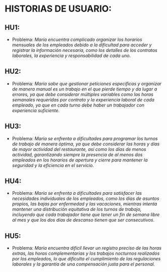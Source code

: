 # HISTORIAS DE USUARIO:

## HU1:
   - Problema:
*María encuentra complicado organizar los horarios mensuales de los empleados debido a la dificultad para acceder y registrar la información necesaria, como los detalles de los contratos laborales, la experiencia y responsabilidad de cada uno.*

## HU2:
   - Problema:
*María sabe que gestionar peticiones específicas y organizar de manera manual es un trabajo en el que pierde tiempo y da lugar a errores, ya que debe considerar múltiples variables como las horas semanales requeridas por contrato y la experiencia laboral de cada empleado, ya que en cada turno debe haber un trabajador con experiencia suficiente.*

## HU3:
 - Problema:
*María se enfrenta a dificultades para programar los turnos de trabajo de manera óptima, ya que debe considerar las horas y días de mayor actividad del restaurante, así como los días de menos actividad, garantizando siempre la presencia de al menos dos empleados en los horarios de apertura y cierre para mantener la seguridad y la eficiencia en el servicio.*

## HU4:
   - Problema:
*María se enfrenta a dificultades para satisfacer las necesidades individuales de los empleados, como los días de asuntos propios, las bajas por enfermedad y las vacaciones, mientras intenta mantener una distribución equitativa de los turnos de trabajo, incluyendo que cada trabajador tiene que tener un fin de semana libre al mes y que los dos días de descanso tienen que ser consecutivos.*

## HU5:
   - Problema:
*María encuentra difícil llevar un registro preciso de las horas extras, las horas complementarias y los trabajos nocturnos realizados por los empleados, lo que dificulta el cumplimiento de las regulaciones laborales y la garantía de una compensación justa para el personal.*
